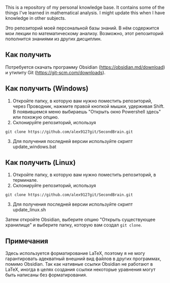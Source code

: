 This is a repository of my personal knowledge base. It contains some of the things I've learned in mathematical analysis. I might update this when I have knowledge in other subjects.

Это репозиторий моей персональной базы знаний. В нём содержится мои лекции по математическому анализу. Возможно, этот репозиторий пополнится знаниями из других дисциплин.
## Как получить
Потребуется скачать программу Obsidian (https://obsidian.md/download) и утилиту Git (https://git-scm.com/downloads).
## Как получить (Windows)
1. Откройте папку, в которую вам нужно поместить репозиторий, через Проводник, нажмите правой кнопкой мышки, удерживая Shift. В появившемся меню выбираешь "Открыть окно Powershell здесь" или похожую опцию.
2. Склонируйте репозиторий, используя
```
git clone https://github.com/alex9127git/SecondBrain.git
```
3. Для получения последней версии используйте скрипт update_windows.bat
## Как получить (Linux)
1. Откройте папку, в которую вам нужно поместить репозиторий, в терминале.
2. Склонируйте репозиторий, используя
```
git clone https://github.com/alex9127git/SecondBrain.git
```
3. Для получения последней версии используйте скрипт update_linux.sh

Затем откройте Obsidian, выберите опцию "Открыть существующее хранилище" и выберите папку, которую вам создал `git clone`.
## Примечания
Здесь используется форматирование LaTeX, поэтому я не могу гарантировать адекватный внешний вид файлов в других программах, помимо Obsidian. Так как нативные ссылки Obsidian не работают в LaTeX, иногда в целях создания ссылки некоторые уравнения могут быть написаны без форматирования.